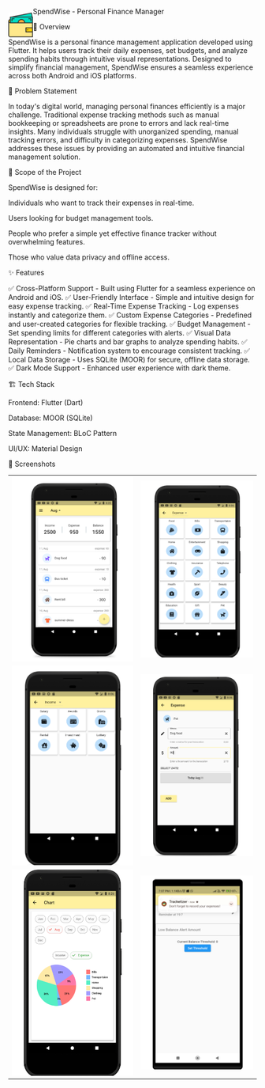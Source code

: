 <img align="left" style="margin-top:25px" width="50" height="50" src="assets/icons/wallet.png">

SpendWise - Personal Finance Manager

📌 Overview

SpendWise is a personal finance management application developed using Flutter. It helps users track their daily expenses, set budgets, and analyze spending habits through intuitive visual representations. Designed to simplify financial management, SpendWise ensures a seamless experience across both Android and iOS platforms.

🚀 Problem Statement

In today's digital world, managing personal finances efficiently is a major challenge. Traditional expense tracking methods such as manual bookkeeping or spreadsheets are prone to errors and lack real-time insights. Many individuals struggle with unorganized spending, manual tracking errors, and difficulty in categorizing expenses. SpendWise addresses these issues by providing an automated and intuitive financial management solution.

🎯 Scope of the Project

SpendWise is designed for:

Individuals who want to track their expenses in real-time.

Users looking for budget management tools.

People who prefer a simple yet effective finance tracker without overwhelming features.

Those who value data privacy and offline access.

✨ Features

✅ Cross-Platform Support - Built using Flutter for a seamless experience on Android and iOS.
✅ User-Friendly Interface - Simple and intuitive design for easy expense tracking.
✅ Real-Time Expense Tracking - Log expenses instantly and categorize them.
✅ Custom Expense Categories - Predefined and user-created categories for flexible tracking.
✅ Budget Management - Set spending limits for different categories with alerts.
✅ Visual Data Representation - Pie charts and bar graphs to analyze spending habits.
✅ Daily Reminders - Notification system to encourage consistent tracking.
✅ Local Data Storage - Uses SQLite (MOOR) for secure, offline data storage.
✅ Dark Mode Support - Enhanced user experience with dark theme.

🏗️ Tech Stack

Frontend: Flutter (Dart)

Database: MOOR (SQLite)

State Management: BLoC Pattern

UI/UX: Material Design

📸 Screenshots

<table>
    <tr>
        <td><img src="assets/Images/1.png" width="100%"></td>
        <td><img src="assets/Images/2.png"></td>
    </tr>
    <tr>
        <td><img src="assets/Images/3.png"></td>
         <td><img src="assets/Images/4.png"></td>
    </tr>
    <tr>
        <td><img src="assets/Images/5.png"></td>
         <td><img src="assets/Images/6.png"></td>
    </tr>
</table>
